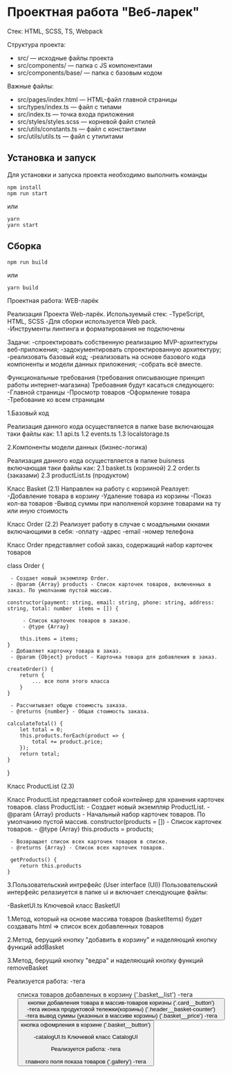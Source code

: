 # Проектная работа "Веб-ларек"

Стек: HTML, SCSS, TS, Webpack

Структура проекта:
- src/ — исходные файлы проекта
- src/components/ — папка с JS компонентами
- src/components/base/ — папка с базовым кодом

Важные файлы:
- src/pages/index.html — HTML-файл главной страницы
- src/types/index.ts — файл с типами
- src/index.ts — точка входа приложения
- src/styles/styles.scss — корневой файл стилей
- src/utils/constants.ts — файл с константами
- src/utils/utils.ts — файл с утилитами

## Установка и запуск
Для установки и запуска проекта необходимо выполнить команды

```
npm install
npm run start
```

или

```
yarn
yarn start
```
## Сборка

```
npm run build
```

или

```
yarn build
```

Проектная работа: WEB-ларёк

Реализация Проекта Web-ларёк. 
Используемый стек: 
-TypeScript, HTML, SCSS 
-Для сборки используется Web pack.  
-Инструменты линтинга и форматирования не подключены

Задачи:
-спроектировать собственную реализацию MVP-архитектуры веб-приложения;
-задокументировать спроектированную архитектуру;
-реализовать базовый код;
-реализовать на основе базового кода компоненты и модели данных приложения;
-собрать всё вместе.

Функциональные требования (требования описывающие принцип работы интернет-магазина)
Требоавния будут касаться следующего:
-Главной страницы 
-Просмотр товаров 
-Оформление товара
-Требование ко всем страницам 

1.Базовый код

Реализация данного кода осуществляется в папке base включающая таки файлы как:
1.1 api.ts
1.2 events.ts
1.3 localstorage.ts

2.Компоненты модели данных (бизнес-логика)

Реализация данного кода осуществляется в папке buisness включающая таки файлы как:
2.1 basket.ts (корзиной)
2.2 order.ts (заказами)
2.3 productList.ts (продуктом)


Класс Basket (2.1)
Направлен на работу с корзиной
Реалзует:
-Добавление товара в корзину 
-Удаление товара из корзины 
-Показ кол-ва товаров
-Вывод суммы при наполненой корзине товарами на ту или иную стоимость 

Класс Order (2.2)
Реализует работу в случае с моадльными окнами включающими в себя:
-оплату 
-адрес
-email
-номер телефона

Класс Order представляет собой заказ, содержащий набор карточек товаров

class Order {
    
     - Создает новый экземпляр Order.
     - @param {Array} products - Список карточек товаров, включенных в заказ. По умолчанию пустой массив.
     
    constructor(payment: string, email: string, phone: string, address: string, total: number  items = []) {
       
         - Список карточек товаров в заказе.
         - @type {Array}
         
        this.items = items;
    }
     - Добавляет карточку товара в заказ.
     - @param {Object} product - Карточка товара для добавления в заказ.
     
    createOrder() {
        return {
            ... все поля этого класса
        }
    }

     - Рассчитывает общую стоимость заказа.
     - @returns {number} - Общая стоимость заказа.
     
    calculateTotal() {
        let total = 0;
        this.products.forEach(product => {
            total += product.price;
        });
        return total;
    }
}

Класс ProductList (2.3)

Класс ProductList представляет собой контейнер для хранения карточек товаров.
class ProductList:
    - Создает новый экземпляр ProductList.
    - @param {Array} products - Начальный набор карточек товаров. По умолчанию пустой массив.
    constructor(products = []) 
         - Список карточек товаров.
         - @type {Array}
        this.products = products;

     - Возвращает список всех карточек товаров в списке.
     - @returns {Array} - Список всех карточек товаров.

     getProducts() {
        return this.products
    }


3.Пользовательский интрефейс (User interface (UI))
Пользовательский интерфейс релазиуется в папке ui и включает слеюдующие файлы:

-BasketUI.ts
Ключевой класс BasketUI

 1.Метод, который на основе массива товаров (basketItems) 
 будет создавать html => список всех добавленных товаров

2.Метод, берущий кнопку "добавить в корзину" и наделяющий кнопку функций addBasket

3.Метод, берущий кнопку "ведра" и наделяющий кнопку функций removeBasket

Реализуется работа:
-тега <ul> списка товаров добавленых в корзину ('.basket__list')
-тега <button> кнопки добавления товара в массив-товаров коризны ('.card__button')
-тега <span> иконка продуктовой тележки(корзины) ('.header__basket-counter')
-тега <span>  вывод суммы (указнных в массиве корзины) ('.basket__price')
-тега <button> кнопка офомрления в корзине ('.basket__button')


-catalogUI.ts
Ключевой класс CatalogUI

Реализуется работа: 
-тега <main> главного поля показа товаров ('.gallery')
-тега<template> описывающий модальное окно ('#card-catalog')

-contactsUI.ts
Ключевой класс ContactsUI
-включает работу с инпут-полями 

-GeneralUI.ts
-включает работу с ценой продуктам товара

    productPrice(price:number|null) {
        return  price ? `${price} синопсов` : 'Бесценно'
    }


-modalUI.ts
Ключевой класс AllModal
Включает в себя работу модальных окон
    modals: NodeListOf<Element>
    cardModal: Element
    basketModal: Element
    orderModal: Element
    contactsModal: Element
    successModal: Element

    а также реализует:
    -открытие модальных окон 
    -закрытие модальных окон


-OrderUI.ts
Ключевой класс OrderUI
Реализация работы заказа (модального окна включающего взаимодейсвтие выбора способа оплаты и адреса доставки)



